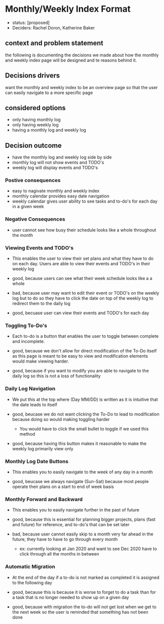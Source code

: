 # Monthly/Weekly Index Format
- status: [proposed] 
- Deciders: Rachel Doron, Katherine Baker 

## context and problem statement 
the following is documenting the decisions we made about how the monthly and weekly index page will be designed and te reasons behind it. 

## Decisions drivers 
want the monthly and weekly index to be an overview page so that the user can easily navigate to a more specific page

## considered options 
- only having monthly log 
- only having weekly log 
- having a monthly log and weekly log 

## Decision outcome 
- have the monthly log and weekly log side by side 
- monthly log will not show events and TODO's
- weekly log will display events and TODO's 

### Postive consequences 
- easy to nagivate monthly and weekly index 
-  monthly calendar provides easy date navigation
-  weekly calendar gives user ability to see tasks and to-do's for each day in a given week

### Negative Consequences 
- user cannot see how busy their schedule looks like a whole throughout the month 

### Viewing Events and TODO's 
- This enables the user to view their set plans and what they have to do on each day. Users are able to view their events and TODO's in their weekly log 
  
- good, because users can see what their week schedule looks like a a whole 
- bad, because user may want to edit their event or TODO's on the weekly log but to do so they have to click the date on top of the weekly log to redirect them to the daily log 
- good, becuase user can view their events and TODO's for each day 

### Toggling To-Do's
- Each to-do is a button that enables the user to toggle between complete and incomplete.
  
- good, because we don't allow for direct modification of the To-Do itself as this page is meant to be easy to view and modification elements would make viewing harder.
- good, because if you want to modify you are able to navigate to the daily log so this is not a loss of functionality
​
### Daily Log Navigation
- We put this at the top where (Day MM/DD) is written as it is intuitive that the date leads to itself
  
- good, beucase we do not want clicking the To-Do to lead to modification because doing so would making toggling harder
  - You would have to click the small bullet to toggle if we used this method
- good, because having this button makes it reasonable to make the weekly log primarily view only
​
### Monthly Log Date Buttons
- This enables you to easily navigate to the week of any day in a month
  
- good, beucase we always navigate (Sun-Sat) because most people operate their plans on a start to end of week basis
  
### Monthly Forward and Backward
- This enables you to easily navigate further in the past of future
  
- good, because this is essential for planning bigger projects, plans (fast and future) for reference, and to-do's that can be set later
- bad, because user cannot easily skip to a month very far ahead in the future, they have to have to go through every month
  - ex: currently looking at Jan 2020 and want to see Dec 2020 have to click through all the months in between 
​
### Automatic Migration
- At the end of the day if a to-do is not marked as completed it is assigned to the following day


- good, because this is because it is worse to forget to do a task than for a task that is no longer needed to show up on a given day 
- good, because with migration the to-do will not get lost when we get to the next week so the user is reminded that something has not been done 



